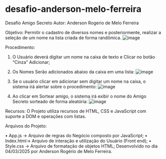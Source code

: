 # desafio-anderson-melo-ferreira
Desafio Amigo Secreto
Autor: Anderson Rogerio de Melo Ferreira

Objetivo: Permitir o cadastro de diversos nomes e posteriormente, realizar a seleção de um nome na lista criada de forma randômica.
 ![image](https://github.com/user-attachments/assets/6e6c57e4-4a9d-45c8-94c5-74dd56a2042b)


Procedimento:
1.	O Usuário deverá digitar um nome na caixa de texto e Clicar no botão “Cinza” Adicionar;
2.	Os Nomes Serão adicionados abaixo da caixa em uma lista:
![image](https://github.com/user-attachments/assets/0e39304f-5564-49ed-bfb3-1a625c4ebe36)
 
3.	Se o usuário clicar em adicionar sem digitar um nome na caixa, o sistema irá alertar sobre o procedimento:
![image](https://github.com/user-attachments/assets/fecdb076-14fb-421c-8558-fdae023bc4dd)

4.	Ao clicar em Sortear amigo, o sistema irá exibir o nome do Amigo Secreto sorteado de forma aleatória:
 ![image](https://github.com/user-attachments/assets/037ed137-9377-4293-8ab4-cc49b6b9194b)

Recursos: O Projeto utiliza recursos de HTML, CSS e JavaScript com suporte a DOM e operações com listas.

Arquivos do Projeto: 

•	App.js -> Arquivo de regras do Negócio composto por JavaScript;
•	Index.html-> Arquivo de interação e utilização do Usuário (Front end); 
•	Style.css -> Arquivo de formatação de objetos HTML;
Desenvolvido no dia 04/03/2025 por Anderson Rogério de Melo Ferreira.
